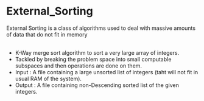 # External_Sorting
External Sorting is a class of algorithms used to deal with massive amounts of data that do not fit in memory
<br><br>
- K-Way merge sort algorithm to sort a very large array of integers.
- Tackled by breaking the problem space into small computable subspaces and then operations are done on them.
- Input : A file containing a large unsorted list of integers (taht will not fit in usual RAM of the system).
- Output : A file containing non-Descending sorted list of the given integers.
